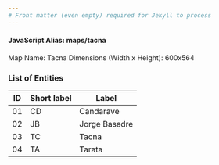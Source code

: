 ```yaml
---
# Front matter (even empty) required for Jekyll to process
---
```


#### JavaScript Alias: maps/tacna

Map Name: Tacna
Dimensions (Width x Height): 600x564


### List of Entities

ID | Short label | Label
---|---|---|
01| CD | Candarave
02| JB | Jorge Basadre 
03| TC | Tacna
04| TA | Tarata
